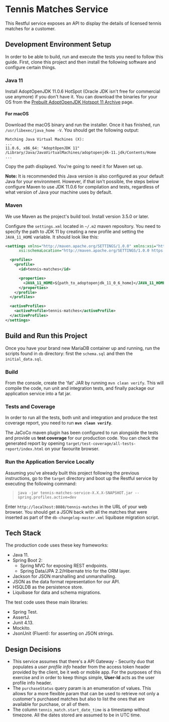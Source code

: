 # Tennis Matches Service

This Restful service exposes an API to display the details of licensed tennis matches for a customer.


## Development Environment Setup

In order to be able to build, run and execute the tests you need to follow this guide. First, clone this project and 
then install the following software and configure certain things.

### Java 11

Install AdoptOpenJDK 11.0.6 HotSpot (Oracle JDK isn't free for commercial use anymore) if you don't have it. You can download the 
binaries for your OS from the [Prebuilt AdoptOpenJDK Hotspot 11 Archive](https://adoptopenjdk.net/archive.html?variant=openjdk11&jvmVariant=hotspot)
page.

#### For macOS

Download the macOS binary and run the installer. Once it has finished, run `/usr/libexec/java_home -V`. 
You should get the following output:

```
Matching Java Virtual Machines (X):
...
11.0.6, x86_64:	"AdoptOpenJDK 11"	/Library/Java/JavaVirtualMachines/adoptopenjdk-11.jdk/Contents/Home
...
```

Copy the path displayed. You're going to need it for Maven set up.

**Note:** It is recommended this Java version is also configured as your default Java for your environment. However,
if that isn't possible, the steps below configure Maven to use JDK 11.0.6 for compilation and tests, regardless of what
version of Java your machine uses by default. 

### Maven

We use Maven as the project's build tool. Install version 3.5.0 or later.

Configure the `settings.xml` located in `~/.m2` maven repository. You need to specify the path to JDK 11 by creating a
new profile and setting the `JAVA_11_HOME` variable. It should look like this:

```xml
<settings xmlns="http://maven.apache.org/SETTINGS/1.0.0" xmlns:xsi="http://www.w3.org/2001/XMLSchema-instance"
      xsi:schemaLocation="http://maven.apache.org/SETTINGS/1.0.0 https://maven.apache.org/xsd/settings-1.0.0.xsd">

  <profiles>
    <profile>
      <id>tennis-matches</id>

      <properties>
        <JAVA_11_HOME>${path_to_adoptopenjdk_11_0_6_home}</JAVA_11_HOME>
      </properties>
    </profile>
  </profiles>

  <activeProfiles>
    <activeProfile>tennis-matches</activeProfile>
  </activeProfiles>
</settings>
```

## Build and Run this Project

Once you have your brand new MariaDB container up and running, run the scripts found in `db` directory: first the 
`schema.sql` and then the `initial_data.sql`.

### Build

From the console, create the 'fat' JAR by running `mvn clean verify`. This will compile the code, run unit and integration tests,
and finally package our application service into a fat jar. 

### Tests and Coverage

In order to run all the tests, both unit and integration and produce the test coverage report, 
you need to run **`mvn clean verify`**.

The JaCoCo maven plugin has been configured to run alongside the tests and provide us **test coverage** for 
our production code. You can check the generated report by opening `target/test-coverage/all-tests-report/index.html` on 
your favourite browser.


### Run the Application Service Locally

Assuming you've already built this project following the previous instructions, go to the `target` directory and boot up 
the Restful service by executing the following command: 

> `java -jar tennis-matches-service-X.X.X-SNAPSHOT.jar --spring.profiles.active=dev`

Enter `http://localhost:8080/tennis-matches` in the URL of your web browser. You should get a JSON back with all the 
matches that were inserted as part of the `db-changelog-master.xml` liquibase migration script. 

## Tech Stack

The production code uses these key frameworks:

* Java 11.
* Spring Boot 2:
    * Spring MVC for exposing REST endpoints.
    * Spring Data/JPA 2.2/Hibernate trio for the ORM layer.
* Jackson for JSON marshalling and unmarshalling.
* JSON as the data format representation for our API.
* HSQLDB as the persistence store.
* Liquibase for data and schema migrations.

The test code uses these main libraries:

* Spring Test.
* AssertJ.
* Junit 4.13.
* Mockito.
* JsonUnit (Fluent): for asserting on JSON strings.

## Design Decisions

* This service assumes that there's a API Gateway - Security duo that populates a *user profile info* header from the access token header provided by the client, be it web
or mobile app. For the purposes of this exercise and in order to keep things simple, **User-Id** acts as the user profile info header.
* The `purchaseStatus` query param is an enumeration of values. This allows for a more flexible param that can be used to retrieve not only a customer's purchased matches but
also to list the ones that are available for purchase, or all of them.
* The column `tennis_match.start_date_time` is a timestamp without timezone. All the dates stored are assumed to be in UTC time.
